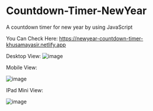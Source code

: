 # Countdown-Timer-NewYear
A countdown timer for new year by using JavaScript

You Can Check Here: https://newyear-countdown-timer-khusamayasir.netlify.app

Desktop View:
![image](https://user-images.githubusercontent.com/66178232/157789001-72ec8313-e3ad-4e77-93d8-8f529d7e7518.png)


Mobile View:

![image](https://user-images.githubusercontent.com/66178232/157789595-d237ce20-4bd5-4dfc-b351-018d9b7343ab.png)


IPad Mini View:

![image](https://user-images.githubusercontent.com/66178232/157789468-1d7e7193-4508-452f-b913-67d41a3b8fc6.png)
